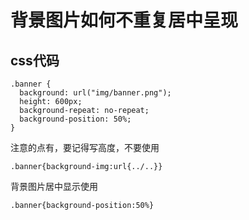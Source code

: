 # 背景图片如何不重复居中呈现

## css代码
    .banner {
      background: url("img/banner.png");
      height: 600px;
      background-repeat: no-repeat;
      background-position: 50%;
    }  
 
 注意的点有，要记得写高度，不要使用 
 
    .banner{background-img:url{../..}}

背景图片居中显示使用
    
    .banner{background-position:50%}